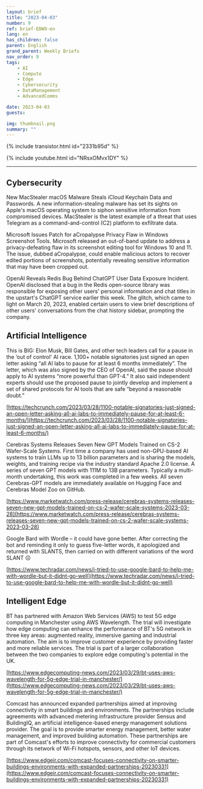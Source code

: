 ```yaml
---
layout: brief
title: "2023-04-03"
number: 9
ref: brief-EDW9-en
lang: en
has_children: false
parent: English
grand_parent: Weekly Briefs
nav_order: 9
tags:
    - AI
    - Compute
    - Edge
    - Cybersecurity
    - DataManagement
    - AdvancedComms

date: 2023-04-03
guests:

img: thumbnail.png
summary: ""
---
```


{% include transistor.html id="2331b95d" %}



{% include youtube.html id="NRsxOMvx1DY" %}

---

## Cybersecurity

New MacStealer macOS Malware Steals iCloud Keychain Data and Passwords. A new information-stealing malware has set its sights on Apple's macOS operating system to siphon sensitive information from compromised devices. MacStealer is the latest example of a threat that uses Telegram as a command-and-control (C2) platform to exfiltrate data.

Microsoft Issues Patch for aCropalypse Privacy Flaw in Windows Screenshot Tools. Microsoft released an out-of-band update to address a privacy-defeating flaw in its screenshot editing tool for Windows 10 and 11. The issue, dubbed aCropalypse, could enable malicious actors to recover edited portions of screenshots, potentially revealing sensitive information that may have been cropped out.

OpenAI Reveals Redis Bug Behind ChatGPT User Data Exposure Incident. OpenAI disclosed that a bug in the Redis open-source library was responsible for exposing other users' personal information and chat titles in the upstart's ChatGPT service earlier this week. The glitch, which came to light on March 20, 2023, enabled certain users to view brief descriptions of other users' conversations from the chat history sidebar, prompting the company.

## Artificial Intelligence

This is BIG: Elon Musk, Bill Gates, and other tech leaders call for a pause in the ‘out of control’ AI race. 1,100+ notable signatories just signed an open letter asking “all AI labs to pause for at least 6 months immediately”. The letter, which was also signed by the CEO of OpenAI, said the pause should apply to AI systems “more powerful than GPT-4.” It also said independent experts should use the proposed pause to jointly develop and implement a set of shared protocols for AI tools that are safe “beyond a reasonable doubt.”

[https://techcrunch.com/2023/03/28/1100-notable-signatories-just-signed-an-open-letter-asking-all-ai-labs-to-immediately-pause-for-at-least-6-months/](https://techcrunch.com/2023/03/28/1100-notable-signatories-just-signed-an-open-letter-asking-all-ai-labs-to-immediately-pause-for-at-least-6-months/)

Cerebras Systems Releases Seven New GPT Models Trained on CS-2 Wafer-Scale Systems. First time a company has used non-GPU-based AI systems to train LLMs up to 13 billion parameters and is sharing the models, weights, and training recipe via the industry standard Apache 2.0 license. 	A series of seven GPT models with 111M to 13B parameters. Typically a multi-month undertaking, this work was completed in a few weeks. All seven Cerebras-GPT models are immediately available on Hugging Face and Cerebras Model Zoo on GitHub.

[https://www.marketwatch.com/press-release/cerebras-systems-releases-seven-new-gpt-models-trained-on-cs-2-wafer-scale-systems-2023-03-28](https://www.marketwatch.com/press-release/cerebras-systems-releases-seven-new-gpt-models-trained-on-cs-2-wafer-scale-systems-2023-03-28)

Google Bard with Wordle – it could have gone better. After correcting the bot and reminding it only to guess five-letter words, it apologized and returned with SLANTS, then carried on with different variations of the word SLANT ☹

[https://www.techradar.com/news/i-tried-to-use-google-bard-to-help-me-with-wordle-but-it-didnt-go-well](https://www.techradar.com/news/i-tried-to-use-google-bard-to-help-me-with-wordle-but-it-didnt-go-well)

## Intelligent Edge

BT has partnered with Amazon Web Services (AWS) to test 5G edge computing in Manchester using AWS Wavelength. The trial will investigate how edge computing can enhance the performance of BT's 5G network in three key areas: augmented reality, immersive gaming and industrial automation. The aim is to improve customer experience by providing faster and more reliable services. The trial is part of a larger collaboration between the two companies to explore edge computing's potential in the UK.

[https://www.edgecomputing-news.com/2023/03/29/bt-uses-aws-wavelength-for-5g-edge-trial-in-manchester/](https://www.edgecomputing-news.com/2023/03/29/bt-uses-aws-wavelength-for-5g-edge-trial-in-manchester/)

Comcast has announced expanded partnerships aimed at improving connectivity in smart buildings and environments. The partnerships include agreements with advanced metering infrastructure provider Sensus and BuildingIQ, an artificial intelligence-based energy management solutions provider. The goal is to provide smarter energy management, better water management, and improved building automation. These partnerships are part of Comcast's efforts to improve connectivity for commercial customers through its network of Wi-Fi hotspots, sensors, and other IoT devices.

[https://www.edgeir.com/comcast-focuses-connectivity-on-smarter-buildings-environments-with-expanded-partnerships-20230331](https://www.edgeir.com/comcast-focuses-connectivity-on-smarter-buildings-environments-with-expanded-partnerships-20230331)


